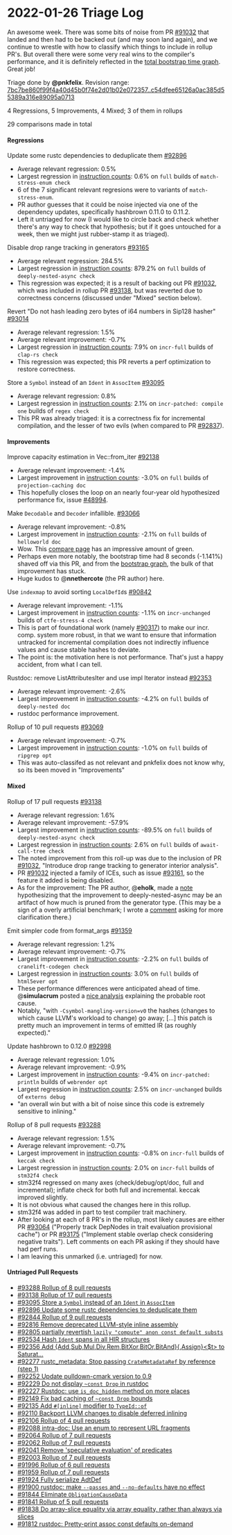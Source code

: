 # 2022-01-26 Triage Log

An awesome week. There was some bits of noise from PR [#91032](https://github.com/rust-lang/rust/issues/91032) that landed and then had to be backed out (and may soon land again), and we continue to wrestle with how to classify which things to include in rollup PR's. But overall there were some very real wins to the compiler's performance, and it is definitely reflected in the [total bootstrap time graph](https://perf.rust-lang.org/bootstrap.html). Great job!

Triage done by **@pnkfelix**.
Revision range: [7bc7be860f99f4a40d45b0f74e2d01b02e072357..c54dfee65126a0ac385d55389a316e89095a0713](https://perf.rust-lang.org/?start=7bc7be860f99f4a40d45b0f74e2d01b02e072357&end=c54dfee65126a0ac385d55389a316e89095a0713&absolute=false&stat=instructions%3Au)

4 Regressions, 5 Improvements, 4 Mixed; 3 of them in rollups

29 comparisons made in total

#### Regressions

Update some rustc dependencies to deduplicate them [#92896](https://github.com/rust-lang/rust/issues/92896)
- Average relevant regression: 0.5%
- Largest regression in [instruction counts](https://perf.rust-lang.org/compare.html?start=0bcacb391b28460f5a50fd627f01f670dfcfc7cc&end=84e918971d643c6a33067d5125214ab800ce5307&stat=instructions:u): 0.6% on `full` builds of `match-stress-enum check`
- 6 of the 7 significant relevant regresions were to variants of `match-stress-enum`.
- PR author guesses that it could be noise injected via one of the dependency updates, specifically hashbrown 0.11.0 to 0.11.2.
- Left it untriaged for now (I would like to circle back and check whether there's any way to check that hypothesis; but if it goes untouched for a week, then we might just rubber-stamp it as triaged).

Disable drop range tracking in generators [#93165](https://github.com/rust-lang/rust/issues/93165)
- Average relevant regression: 284.5%
- Largest regression in [instruction counts](https://perf.rust-lang.org/compare.html?start=10c4c4afec6dfc483af6efb7019941bab9a51a29&end=d13e8dd41d44a73664943169d5b7fe39b22c449f&stat=instructions:u): 879.2% on `full` builds of `deeply-nested-async check`
- This regression was expected; it is a result of backing out PR [#91032](https://github.com/rust-lang/rust/issues/91032), which was included in rollup PR [#93138](https://github.com/rust-lang/rust/issues/93138), but was reverted due to correctness concerns (discussed under "Mixed" section below).

Revert "Do not hash leading zero bytes of i64 numbers in Sip128 hasher" [#93014](https://github.com/rust-lang/rust/issues/93014)
- Average relevant regression: 1.5%
- Average relevant improvement: -0.7%
- Largest regression in [instruction counts](https://perf.rust-lang.org/compare.html?start=ef119d704d87a05435ea97ef4161529142313a9b&end=d2dc425721554348d4ed427f7eb89cdb49efefdb&stat=instructions:u): 7.9% on `incr-full` builds of `clap-rs check`
- This regression was expected; this PR reverts a perf optimization to restore correctness.

Store a `Symbol` instead of an `Ident` in `AssocItem` [#93095](https://github.com/rust-lang/rust/issues/93095)
- Average relevant regression: 0.8%
- Largest regression in [instruction counts](https://perf.rust-lang.org/compare.html?start=92ed8747f255b2695c33b64982e6959711a72cb9&end=8cdb3cd94efece1e17cbd8f6edb1dc1a482779a0&stat=instructions:u): 2.1% on `incr-patched: compile one` builds of `regex check`
- This PR was already triaged: it is a correctness fix for incremental compilation, and the lesser of two evils (when compared to PR [#92837](https://github.com/rust-lang/rust/pull/92837)).

#### Improvements

Improve capacity estimation in Vec::from_iter [#92138](https://github.com/rust-lang/rust/issues/92138)
- Average relevant improvement: -1.4%
- Largest improvement in [instruction counts](https://perf.rust-lang.org/compare.html?start=237949b6c8e5b387e0a9d1e7a22e0397c95fe488&end=74fbbefea8d13683cca5eee62e4740706cb3144a&stat=instructions:u): -3.0% on `full` builds of `projection-caching doc`
- This hopefully closes the loop on an nearly four-year old hypothesized performance fix, issue [#48994](https://github.com/rust-lang/rust/issues/48994).

Make `Decodable` and `Decoder` infallible. [#93066](https://github.com/rust-lang/rust/issues/93066)
- Average relevant improvement: -0.8%
- Largest improvement in [instruction counts](https://perf.rust-lang.org/compare.html?start=1e4067957bd5d0e12c1657e720903209ecc291dc&end=84322efad553c7a79c80189f2d1b9197c1aa005f&stat=instructions:u): -2.1% on `full` builds of `helloworld doc`
- Wow. This [compare page](https://perf.rust-lang.org/compare.html?start=1e4067957bd5d0e12c1657e720903209ecc291dc&end=84322efad553c7a79c80189f2d1b9197c1aa005f) has an impressive amount of green.
- Perhaps even more notably, the bootstrap time had 8 seconds (-1.141%) shaved off via this PR, and from the [bootstrap graph](https://perf.rust-lang.org/bootstrap.html), the bulk of that improvement has stuck.
- Huge kudos to @**nnethercote** (the PR author) here.

Use `indexmap` to avoid sorting `LocalDefId`s [#90842](https://github.com/rust-lang/rust/issues/90842)
- Average relevant improvement: -1.1%
- Largest improvement in [instruction counts](https://perf.rust-lang.org/compare.html?start=51126be1b260216b41143469086e6e6ee567647e&end=e7825f2b690c9a0d21b6f6d84c404bb53b151b38&stat=instructions:u): -1.1% on `incr-unchanged` builds of `ctfe-stress-4 check`
- This is part of foundational work (namely [#90317](https://github.com/rust-lang/rust/issues/90317)) to make our incr. comp. system more robust, in that we want to ensure that information untracked for incremental compilation does not indirectly influence values and cause stable hashes to deviate.
- The point is: the motivation here is not performance. That's just a happy accident, from what I can tell.

Rustdoc: remove ListAttributesIter and use impl Iterator instead [#92353](https://github.com/rust-lang/rust/issues/92353)
- Average relevant improvement: -2.6%
- Largest improvement in [instruction counts](https://perf.rust-lang.org/compare.html?start=17dfae79bbc3dabe1427073086acf7f7bd45148c&end=92ed8747f255b2695c33b64982e6959711a72cb9&stat=instructions:u): -4.2% on `full` builds of `deeply-nested doc`
- rustdoc performance improvement.

Rollup of 10 pull requests [#93069](https://github.com/rust-lang/rust/issues/93069)
- Average relevant improvement: -0.7%
- Largest improvement in [instruction counts](https://perf.rust-lang.org/compare.html?start=2f004d2d401682e553af3984ebd9a3976885e752&end=5e57faa78aa7661c6000204591558f6665f11abc&stat=instructions:u): -1.0% on `full` builds of `ripgrep opt`
- This was auto-classifed as not relevant and pnkfelix does not know why, so its been moved in "Improvements"


#### Mixed

Rollup of 17 pull requests [#93138](https://github.com/rust-lang/rust/issues/93138)
- Average relevant regression: 1.6%
- Average relevant improvement: -57.9%
- Largest improvement in [instruction counts](https://perf.rust-lang.org/compare.html?start=777bb86bcdbc568be7cff6eeeaaf81a89b4aa50b&end=523be2e05da322daaecf1ecc8f2c0d625f5f46e3&stat=instructions:u): -89.5% on `full` builds of `deeply-nested-async check`
- Largest regression in [instruction counts](https://perf.rust-lang.org/compare.html?start=777bb86bcdbc568be7cff6eeeaaf81a89b4aa50b&end=523be2e05da322daaecf1ecc8f2c0d625f5f46e3&stat=instructions:u): 2.6% on `full` builds of `await-call-tree check`
- The noted improvement from this roll-up was due to the inclusion of PR [#91032](https://github.com/rust-lang/rust/pull/91032), "Introduce drop range tracking to generator interior analysis".
- PR [#91032](https://github.com/rust-lang/rust/pull/91032) injected a family of ICEs, such as issue [#93161](https://github.com/rust-lang/rust/issues/93161), so the feature it added is being disabled.
- As for the improvement: The PR author, @**eholk**, made a [note](https://github.com/rust-lang/rust/pull/93138#issuecomment-1019567349) hypothesizing that the improvement to deeply-nested-async may be an artifact of how much is pruned from the generator type. (This may be a sign of a overly artificial benchmark; I wrote a [comment](https://github.com/rust-lang/rust/pull/93138#issuecomment-1021820785) asking for more clarification there.)

Emit simpler code from format_args [#91359](https://github.com/rust-lang/rust/issues/91359)
- Average relevant regression: 1.2%
- Average relevant improvement: -0.7%
- Largest improvement in [instruction counts](https://perf.rust-lang.org/compare.html?start=523be2e05da322daaecf1ecc8f2c0d625f5f46e3&end=0bcacb391b28460f5a50fd627f01f670dfcfc7cc&stat=instructions:u): -2.2% on `full` builds of `cranelift-codegen check`
- Largest regression in [instruction counts](https://perf.rust-lang.org/compare.html?start=523be2e05da322daaecf1ecc8f2c0d625f5f46e3&end=0bcacb391b28460f5a50fd627f01f670dfcfc7cc&stat=instructions:u): 3.0% on `full` builds of `html5ever opt`
- These performance differences were anticipated ahead of time. @**simulacrum** posted a [nice analysis](https://github.com/rust-lang/rust/pull/91359#issuecomment-1013525074) explaining the probable root cause.
- Notably, "with `-Csymbol-mangling-version=v0` the hashes (changes to which cause LLVM's workload to change) go away; [...] this patch is pretty much an improvement in terms of emitted IR (as roughly expected)."

Update hashbrown to 0.12.0 [#92998](https://github.com/rust-lang/rust/issues/92998)
- Average relevant regression: 1.0%
- Average relevant improvement: -0.9%
- Largest improvement in [instruction counts](https://perf.rust-lang.org/compare.html?start=bfe15646761a75f0259e204cab071565eed2b1e5&end=10c4c4afec6dfc483af6efb7019941bab9a51a29&stat=instructions:u): -9.4% on `incr-patched: println` builds of `webrender opt`
- Largest regression in [instruction counts](https://perf.rust-lang.org/compare.html?start=bfe15646761a75f0259e204cab071565eed2b1e5&end=10c4c4afec6dfc483af6efb7019941bab9a51a29&stat=instructions:u): 2.5% on `incr-unchanged` builds of `externs debug`
- "an overall win but with a bit of noise since this code is extremely sensitive to inlining."

Rollup of 8 pull requests [#93288](https://github.com/rust-lang/rust/issues/93288)
- Average relevant regression: 1.5%
- Average relevant improvement: -0.7%
- Largest improvement in [instruction counts](https://perf.rust-lang.org/compare.html?start=e7825f2b690c9a0d21b6f6d84c404bb53b151b38&end=df368ae457c54fb95d3e64f9986a5f171a6370f0&stat=instructions:u): -0.8% on `incr-full` builds of `keccak check`
- Largest regression in [instruction counts](https://perf.rust-lang.org/compare.html?start=e7825f2b690c9a0d21b6f6d84c404bb53b151b38&end=df368ae457c54fb95d3e64f9986a5f171a6370f0&stat=instructions:u): 2.0% on `incr-full` builds of `stm32f4 check`
- stm32f4 regressed on many axes (check/debug/opt/doc, full and incremental); inflate check for both full and incremental. keccak improved slightly.
- It is not obvious what caused the changes here in this rollup.
- stm32f4 was added in part to test compiler trait machinery.
- After looking at each of 8 PR's in the rollup, most likely causes are either PR [#93064](https://github.com/rust-lang/rust/pull/93064/) ("Properly track DepNodes in trait evaluation provisional cache") or PR [#93175](https://github.com/rust-lang/rust/pull/93175/) ("Implement stable overlap check considering negative traits"). Left comments on each PR asking if they should have had perf runs.
- I am leaving this unmarked (i.e. untriaged) for now.

#### Untriaged Pull Requests

- [#93288 Rollup of 8 pull requests](https://github.com/rust-lang/rust/pull/93288)
- [#93138 Rollup of 17 pull requests](https://github.com/rust-lang/rust/pull/93138)
- [#93095 Store a `Symbol` instead of an `Ident` in `AssocItem`](https://github.com/rust-lang/rust/pull/93095)
- [#92896 Update some rustc dependencies to deduplicate them](https://github.com/rust-lang/rust/pull/92896)
- [#92844 Rollup of 9 pull requests](https://github.com/rust-lang/rust/pull/92844)
- [#92816 Remove deprecated LLVM-style inline assembly](https://github.com/rust-lang/rust/pull/92816)
- [#92805 partially revertish `lazily "compute" anon const default substs`](https://github.com/rust-lang/rust/pull/92805)
- [#92534 Hash `Ident` spans in all HIR structures](https://github.com/rust-lang/rust/pull/92534)
- [#92356 Add {Add,Sub,Mul,Div,Rem,BitXor,BitOr,BitAnd}{,Assign}<$t> to Saturat…](https://github.com/rust-lang/rust/pull/92356)
- [#92277 rustc_metadata: Stop passing `CrateMetadataRef` by reference (step 1)](https://github.com/rust-lang/rust/pull/92277)
- [#92252 Update pulldown-cmark version to 0.9](https://github.com/rust-lang/rust/pull/92252)
- [#92229 Do not display `~const Drop` in rustdoc](https://github.com/rust-lang/rust/pull/92229)
- [#92227 Rustdoc: use `is_doc_hidden` method on more places](https://github.com/rust-lang/rust/pull/92227)
- [#92149 Fix bad caching of `~const Drop` bounds](https://github.com/rust-lang/rust/pull/92149)
- [#92135 Add `#[inline]` modifier to `TypeId::of`](https://github.com/rust-lang/rust/pull/92135)
- [#92110 Backport LLVM changes to disable deferred inlining](https://github.com/rust-lang/rust/pull/92110)
- [#92106 Rollup of 4 pull requests](https://github.com/rust-lang/rust/pull/92106)
- [#92088 intra-doc: Use an enum to represent URL fragments](https://github.com/rust-lang/rust/pull/92088)
- [#92064 Rollup of 7 pull requests](https://github.com/rust-lang/rust/pull/92064)
- [#92062 Rollup of 7 pull requests](https://github.com/rust-lang/rust/pull/92062)
- [#92041 Remove 'speculative evaluation' of predicates](https://github.com/rust-lang/rust/pull/92041)
- [#92003 Rollup of 7 pull requests](https://github.com/rust-lang/rust/pull/92003)
- [#91996 Rollup of 6 pull requests](https://github.com/rust-lang/rust/pull/91996)
- [#91959 Rollup of 7 pull requests](https://github.com/rust-lang/rust/pull/91959)
- [#91924 Fully serialize AdtDef](https://github.com/rust-lang/rust/pull/91924)
- [#91900 rustdoc: make `--passes` and `--no-defaults` have no effect](https://github.com/rust-lang/rust/pull/91900)
- [#91844 Eliminate `ObligationCauseData`](https://github.com/rust-lang/rust/pull/91844)
- [#91841 Rollup of 5 pull requests](https://github.com/rust-lang/rust/pull/91841)
- [#91838 Do array-slice equality via array equality, rather than always via slices](https://github.com/rust-lang/rust/pull/91838)
- [#91812 rustdoc: Pretty-print assoc const defaults on-demand](https://github.com/rust-lang/rust/pull/91812)
